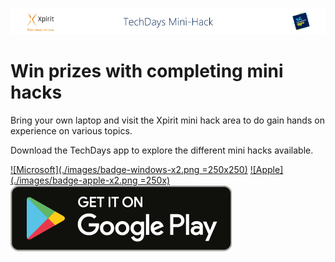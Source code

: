 ![Xpirit TechDays MiniHack Banner](./HackBanner-s.png)

# Win prizes with completing mini hacks
Bring your own laptop and visit the Xpirit mini hack area to do gain hands on experience on various topics.

Download the TechDays app to explore the different mini hacks available. 

[![Microsoft](./images/badge-windows-x2.png =250x250)](https://www.microsoft.com/store/apps/9NBLGGH4TBWD)
[![Apple](./images/badge-apple-x2.png =250x)](https://itunes.apple.com/us/app/techdays-16/id1137372151?ls=1&mt=8)
[![Google](./images/badge-google-x2.png)](https://play.google.com/store/apps/details?id=com.xpirit.techdays)  